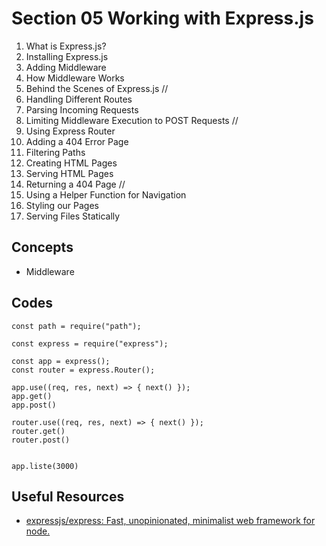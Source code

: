 # Section 05 Working with Express.js

1. What is Express.js?
2. Installing Express.js
3. Adding Middleware
4. How Middleware Works
5. Behind the Scenes of Express.js //
6. Handling Different Routes
7. Parsing Incoming Requests
8. Limiting Middleware Execution to POST Requests //
9. Using Express Router
10. Adding a 404 Error Page
11. Filtering Paths
12. Creating HTML Pages
13. Serving HTML Pages
14. Returning a 404 Page //
15. Using a Helper Function for Navigation
16. Styling our Pages
17. Serving Files Statically

## Concepts

- Middleware

## Codes

```
const path = require("path");

const express = require("express");

const app = express();
const router = express.Router();

app.use((req, res, next) => { next() });
app.get()
app.post()

router.use((req, res, next) => { next() });
router.get()
router.post()


app.liste(3000)
```

## Useful Resources

- [expressjs/express: Fast, unopinionated, minimalist web framework for node.](https://github.com/expressjs/express)
